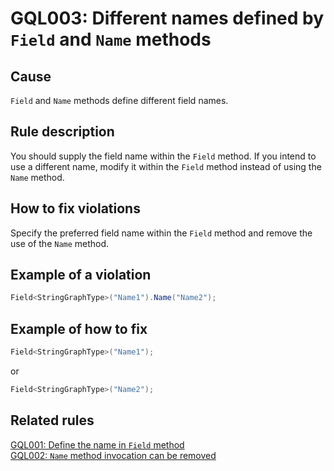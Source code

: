 # GQL003: Different names defined by `Field` and `Name` methods

## Cause

`Field` and `Name` methods define different field names.

## Rule description

You should supply the field name within the `Field` method. If you intend to use a different name, modify it within the `Field` method instead of using the `Name` method.

## How to fix violations

Specify the preferred field name within the `Field` method and remove the use of the `Name` method.

## Example of a violation

```c#
Field<StringGraphType>("Name1").Name("Name2");
```

## Example of how to fix

```c#
Field<StringGraphType>("Name1");
```

or

```c#
Field<StringGraphType>("Name2");
```

## Related rules

[GQL001: Define the name in `Field` method](/GQL001_DefineTheNameInFieldMethod.md)  
[GQL002: `Name` method invocation can be removed](/GQL002_NameMethodInvocationCanBeRemoved.md)
